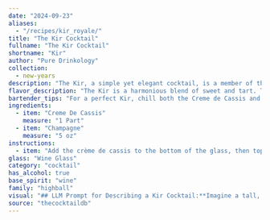 ```yaml
---
date: "2024-09-23"
aliases:
  - "/recipes/kir_royale/"
title: "The Kir Cocktail"
fullname: "The Kir Cocktail"
shortname: "Kir"
author: "Pure Drinkology"
collection:
  - new-years
description: "The Kir, a simple yet elegant cocktail, is a member of the aperitif family, enjoyed before meals to stimulate the appetite.  Originating in Burgundy, France, it was named after Félix Kir, a French priest and mayor who promoted the use of Crème de Cassis with local wine. "
flavor_description: "The Kir is a harmonious blend of sweet and tart. The **Crème de Cassis**, a blackcurrant liqueur, delivers a rich, fruity sweetness with a subtle, almost jammy intensity. This sweetness is then balanced by the delicate, sparkling acidity of the **Champagne**, creating a refreshing and elegant cocktail. The final taste is a complex interplay of sweet berry, citrus, and bubbly notes, leaving a clean and lingering finish. "
bartender_tips: "For a perfect Kir, chill both the Creme de Cassis and Champagne beforehand.  A splash of Cassis is key – use a 1:10 ratio of Cassis to Champagne. Gently pour the Cassis into the chilled Champagne flute, then top with the Champagne.  Avoid stirring, as this can diminish the bubbly.  Garnish with a blackcurrant or a lemon twist for an elegant touch. "
ingredients:
  - item: "Creme De Cassis"
    measure: "1 Part"
  - item: "Champagne"
    measure: "5 oz"
instructions:
  - item: "Add the crème de cassis to the bottom of the glass, then top up with wine."
glass: "Wine Glass"
category: "cocktail"
has_alcohol: true
base_spirit: "wine"
family: "highball"
visual: "## LLM Prompt for Describing a Kir Cocktail:**Imagine a tall, slender champagne flute filled to the brim with a delicate, pale pink liquid. The base of the flute holds a vibrant, almost opaque layer of deep, ruby red Creme de Cassis, which gradually transitions into a soft, blushing pink as it meets the champagne. The bubbles of the Champagne rise through the liquid, creating a gentle effervescence that dances with the light. The overall effect is one of refined elegance, a beautiful balance of richness and lightness. ** **Bonus:**  Include sensory details to enhance the description. For example: * **Aroma:** The cocktail releases a delicate scent of blackcurrant and a subtle hint of the champagne's yeasty notes. * **Texture:** The bubbly texture of the champagne contrasts with the smooth, syrupy richness of the Creme de Cassis, creating a unique mouthfeel. "
source: "thecocktaildb"
---
```


